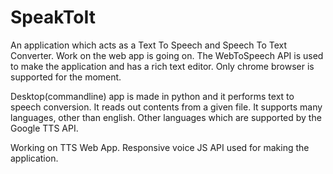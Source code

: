 # SpeakToIt

An application which acts as a Text To Speech and Speech To Text Converter. Work on the web app is going on. The WebToSpeech API is used to make the application and has a rich text editor. Only chrome browser is supported for the moment. 

Desktop(commandline) app is made in python and it performs text to speech conversion. It reads out contents from a given file. It supports many languages, other than english. Other languages which are supported by the Google TTS API.
    
Working on TTS Web App. Responsive voice JS API used for making the application.
   

